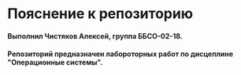 # Пояснение к репозиторию
#### Выполнил Чистяков Алексей, группа ББСО-02-18.
#### Репозиторий предназначен лабороторных работ по дисцеплине "Операционные системы".
